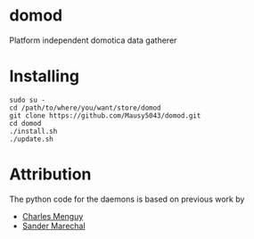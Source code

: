 # domod
Platform independent domotica data gatherer

# Installing

```
sudo su -
cd /path/to/where/you/want/store/domod
git clone https://github.com/Mausy5043/domod.git
cd domod
./install.sh
./update.sh
```

# Attribution
The python code for the daemons is based on previous work by
- [Charles Menguy](http://stackoverflow.com/questions/10217067/implementing-a-full-python-unix-style-daemon-process)
- [Sander Marechal](http://www.jejik.com/articles/2007/02/a_simple_unix_linux_daemon_in_python/)
